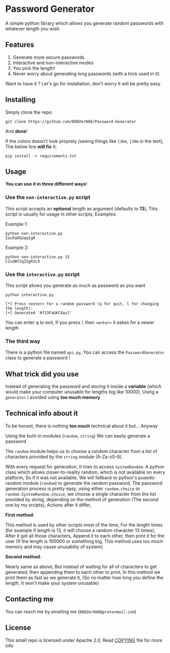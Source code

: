 # Password Generator
A simple python library which allows you generate random passwords with whatever length you wish

## Features

1. Generate more secure passwords
2. Interactive and non-interactive modes
3. You pick the length!
4. Never worry about generating long passwords (with a trick used in it)

Want to have it ? Let's go for installation, don't worry it will be pretty easy

## Installing

Simply clone the repo:

```shell
git clone https://github.com/000Zer000/Password-Generator
```

And **done**!

If the colors doesn't look proprely (seeing things like `[36m`, `[39m` in the text), The below line **will fix** it:

```shell
pip install -r requirements.txt
```
## Usage

**You can use it in three different ways**!

### Use the `non-interactive.py` script

This script accepts an **optional** length as argument (defaults to **13**), This script is usually for usage in other scripts, Examples:

Example 1:
```
python non-interactive.py
IacRaOG2qqIgR 
```

Example 2:
```
python non-interactive.py 15
C2sdWf2qZIgR2L9
```

### Use the `interactive.py` script
This script allows you generate as much as password as you want

```
python interactive.py

[*] Press <enter> for a random password (q for quit, l for changing the length):
[+] Generated 'Af13FaGKC4avJ'
```

You can enter q to exit, If you press `l` then `<enter>` it askes for a newer length

### The third way
There is a python file named `api.py`, You can access the `PasswordGenerator` class to generate a password !

## What trick did you use
Instead of generating the password and storing it inside a **variable** (which would make your computer unusable for lengths big like 10000), Using a `generator` I avoided using **too much memory**

## Technical info about it
To be honest, there is nothing **too much** technical about it but... Anyway

Using the built-in modules (`random`, `string`) We can easily generate a password

The `random` module helps us to choose a random character 
from a list of characters provided by the `string` module (A-Za-z0-9).

With every request for generation, It tries to access `SystemRandom`. A python class which allows 
closer-to-reality random, which is not available on every platform, So if it was not available, We will 
fallback to python's pusedo-random module (`random`) to generate the random password, The password generation process is pretty easy, using either `random.choice` or `random.SystemRandom.choice`, we choose a single character
from the list provided by string, depending on the method of generation (The second one by my srcipts), 
Actions after it differ,

**First method**:

This method is used by other scripts most of the time, For the length times (for example if length is 13, it will choose a random character 13 times), After it got all those characters, Append it to each other, then print it for the user (If the length is 100000 or something big, This method uses too much memory and may cause unusablity of system)

**Second method**:

Nearly same as above, But instead of waiting for all of characters to get generated, then appending them to each other to print, In this method we print them as fast as we generate it, (So no matter how long you define the length, It won't make your system unusable)

## Contacting me

You can reach me by emailing me (`000Zer000@protonmail.com`)

## License

This small repo is licensed under Apache 2.0, Read [COPYING](https://github.com/000Zer000/Password-Generator/blob/main/COPYING) file for more info